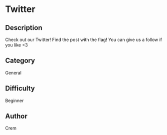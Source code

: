 # Twitter
## Description
Check out our Twitter! Find the post with the flag!
You can give us a follow if you like <3

## Category
General
## Difficulty
Beginner
## Author
Crem
